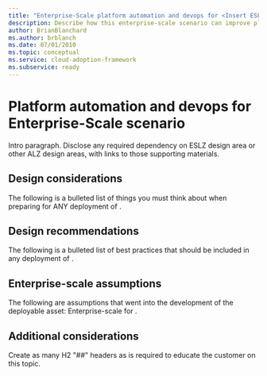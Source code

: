 ```yaml
---
title: "Enterprise-Scale platform automation and devops for <Insert ESLZ Scenario Name>"
description: Describe how this enterprise-scale scenario can improve platform automation and devops of <Insert Scenario Name>
author: BrianBlanchard
ms.author: brblanch
ms.date: 07/01/2010
ms.topic: conceptual
ms.service: cloud-adoption-framework
ms.subservice: ready
---
```


# Platform automation and devops for <Insert ESLZ Scenario Name> Enterprise-Scale scenario

Intro paragraph. Disclose any required dependency on ESLZ design area or other ALZ design areas, with links to those supporting materials.

## Design considerations

The following is a bulleted list of things you must think about when preparing for ANY deployment of <Insert ESLZ Scenario Name>.

## Design recommendations

The following is a bulleted list of best practices that should be included in any deployment of <Insert ESLZ Scenario Name>.

## Enterprise-scale assumptions

The following are assumptions that went into the development of the deployable asset: Enterprise-scale for <Insert ESLZ Scenario Name>.

## Additional considerations

Create as many H2 "##" headers as is required to educate the customer on this topic.
